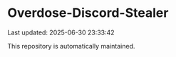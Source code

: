 # Overdose-Discord-Stealer

Last updated: 2025-06-30 23:33:42

This repository is automatically maintained.
